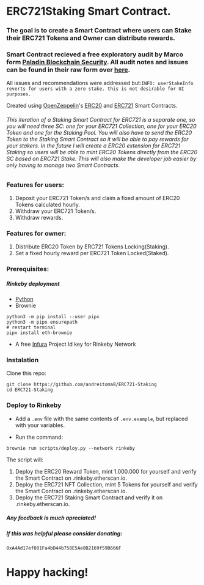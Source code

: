 # ERC721Staking Smart Contract.
### The goal is to create a Smart Contract where users can Stake their ERC721 Tokens and Owner can distribute rewards.

### Smart Contract recieved a free exploratory audit by Marco form [Paladin Blockchain Security](https://paladinsec.co). All audit notes and issues can be found in their raw form over [here](https://gist.github.com/JorgeAtPaladin/cbbdd568925c3d86645509814f02ea32).
All issues and recommendations were addressed but:`INFO: userStakeInfo reverts for users with a zero stake. this is not desirable for UI purposes.`

Created using [OpenZeppelin](https://openzeppelin.com/)'s [ERC20](https://github.com/OpenZeppelin/openzeppelin-contracts/blob/master/contracts/token/ERC20/ERC20.sol) and [ERC721](https://github.com/OpenZeppelin/openzeppelin-contracts/blob/master/contracts/token/ERC721/ERC721.sol) Smart Contracts.

###### This iteration of a Staking Smart Contract for ERC721 is a separate one, so you will need three SC: one for your ERC721 Collection, one for your ERC20 Token and one for the Staking Pool. You will also have to send the ERC20 Token to the Staking Smart Contract so it will be able to pay rewards for your stakers. In the future I will create a ERC20 extension for ERC721 Staking so users will be able to mint ERC20 Tokens directly from the ERC20 SC based on ERC721 Stake. This will also make the developer job easier by only having to manage two Smart Contracts.

### Features for users:

1. Deposit your ERC721 Token/s and claim a fixed amount of ERC20 Tokens calculated hourly.
1. Withdraw your ERC721 Token/s.
1. Withdraw rewards.

### Features for owner:

1. Distribute ERC20 Token by ERC721 Tokens Locking(Staking).
1. Set a fixed hourly reward per ERC721 Token Locked(Staked).

### Prerequisites:

##### Rinkeby deployment
- [Python](https://www.python.org/downloads/)
- Brownie
```
python3 -m pip install --user pipx
python3 -m pipx ensurepath
# restart terminal
pipx install eth-brownie
```
- A free [Infura](https://infura.io/) Project Id key for Rinkeby Network

### Instalation 

Clone this repo:

```
git clone https://github.com/andreitoma8/ERC721-Staking
cd ERC721-Staking
```

### Deploy to Rinkeby

- Add a `.env` file with the same contents of `.env.example`, but replaced with your variables.

- Run the command:
```
brownie run scripts/deploy.py --network rinkeby
```
The script will:

1. Deploy the ERC20 Reward Token, mint 1.000.000 for yourself and verify the Smart Contract on .rinkeby.etherscan.io.
1. Deploy the ERC721 NFT Collection, mint 5 Tokens for yourself and verify the Smart Contract on .rinkeby.etherscan.io.
1. Deploy the ERC721 Staking Smart Contract and verify it on .rinkeby.etherscan.io.

##### Any feedback is much apreciated! 
##### If this was helpful please consider donating: 
`0xA4Ad17ef801Fa4bD44b758E5Ae8B2169f59B666F`

# Happy hacking!